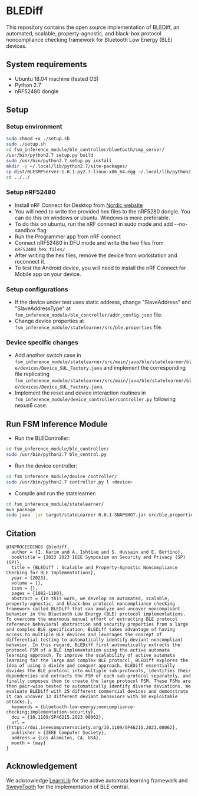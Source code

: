 # BLEDiff

This repository contains the open source implementation of BLEDiff, an automated, scalable, property-agnostic, and black-box protocol noncompliance checking framework for Bluetooth Low Energy (BLE) devices.

## System requirements  

- Ubuntu 18.04 machine (tested OS)  
- Python 2.7  
- nRF52480 dongle  

## Setup

### Setup environment

```bash
sudo chmod +x ./setup.sh
sudo ./setup.sh
cd fsm_inference_module/ble_controller/bluetooth/smp_server/
/usr/bin/python2.7 setup.py build
sudo /usr/bin/python2.7 setup.py install
mkdir -p ~/.local/lib/python2.7/site-packages/
cp dist/BLESMPServer-1.0.1-py2.7-linux-x86_64.egg ~/.local/lib/python2.7/site-packages
cd ../../
```

### Setup nRF52480

- Install nRF Connect for Desktop from [Nordic website](https://www.nordicsemi.com/Products/Development-tools/nrf-connect-for-desktop)
- You will need to write the provided hex files to the nRF5280 dongle. You can do this on windows or ubuntu. Windows is more preferable.
- To do this on ubuntu, run the nRF connect in sudo mode and add --no-sandbox flag
- Run the Programmer app from nRF connect
- Connect nRF52480 in DFU mode and write the two files from `nRF52480_hex_files/`
- After writing the hex files, remove the device from workstation and reconnect it.
- To test the Android device, you will need to install the nRF Connect for Mobile app on your device.  

### Setup configurations

- If the device under test uses static address, change "SlaveAddress" and "SlaveAddressType" at `fsm_inference_module/ble_controller/addr_config.json` file.  
- Change device properties at `fsm_inference_module/statelearner/src/ble.properties` file.  

### Device specific changes

- Add another switch case in `fsm_inference_module/statelearner/src/main/java/ble/statelearner/ble/devices/Device_SUL_Factory.java` and implement the corresponding file replicating `fsm_inference_module/statelearner/src/main/java/ble/statelearner/ble/devices/Device_SUL_Factory.java`.  
- Implement the reset and device interaction routines in `fsm_inference_module/device_controller/controller.py` following nexus6 case.  

## Run FSM Inference Module

- Run the BLEController:  

```bash
cd fsm_inference_module/ble_controller/
sudo /usr/bin/python2.7 ble_central.py
```

- Run the device controller:  

```bash
cd fsm_inference_module/device_controller/
sudo /usr/bin/python2.7 controller.py l <device>
```

- Compile and run the statelearner:  

```bash
cd fsm_inference_module/statelearner/
mvn package
sudo java -jar target/stateLearner-0.0.1-SNAPSHOT.jar src/ble.properties
```

## Citation

```
@INPROCEEDINGS {blediff,
  author = {I. Karim and A. Ishtiaq and S. Hussain and E. Bertino},
  booktitle = {2023 2023 IEEE Symposium on Security and Privacy (SP) (SP)},
  title = {BLEDiff : Scalable and Property-Agnostic Noncompliance Checking for BLE Implementations},
  year = {2023},
  volume = {},
  issn = {},
  pages = {1082-1100},
  abstract = {In this work, we develop an automated, scalable, property-agnostic, and black-box protocol noncompliance checking framework called BLEDiff that can analyze and uncover noncompliant behavior in the Bluetooth Low Energy (BLE) protocol implementations. To overcome the enormous manual effort of extracting BLE protocol reference behavioral abstraction and security properties from a large and complex BLE specification, BLEDiff takes advantage of having access to multiple BLE devices and leverages the concept of differential testing to automatically identify deviant noncompliant behavior. In this regard, BLEDiff first automatically extracts the protocol FSM of a BLE implementation using the active automata learning approach. To improve the scalability of active automata learning for the large and complex BLE protocol, BLEDiff explores the idea of using a divide and conquer approach. BLEDiff essentially divides the BLE protocol into multiple sub-protocols, identifies their dependencies and extracts the FSM of each sub-protocol separately, and finally composes them to create the large protocol FSM. These FSMs are then pair-wise tested to automatically identify diverse deviations. We evaluate BLEDiff with 25 different commercial devices and demonstrate it can uncover 13 different deviant behaviors with 10 exploitable attacks.},
  keywords = {bluetooth-low-energy;noncompliance-checking;implementation-security},
  doi = {10.1109/SP46215.2023.00062},
  url = {https://doi.ieeecomputersociety.org/10.1109/SP46215.2023.00062},
  publisher = {IEEE Computer Society},
  address = {Los Alamitos, CA, USA},
  month = {may}
}
```

## Acknowledgement

We acknowledge [LearnLib](https://learnlib.de/) for the active automata learning framework and [SweynTooth](https://asset-group.github.io/disclosures/sweyntooth/) for the implementation of BLE central. 



